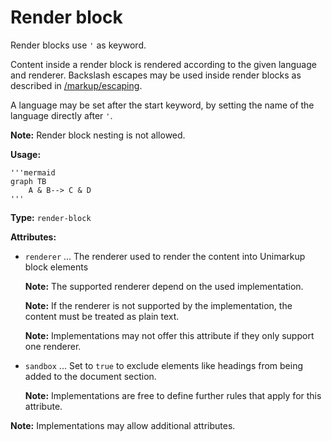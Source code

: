 # Render block

Render blocks use `'` as keyword.

Content inside a render block is rendered according to the given language and renderer.
Backslash escapes may be used inside render blocks as described in [/markup/escaping](/markup/escaping.md).

A language may be set after the start keyword, by setting the name of the language directly after `'`.

**Note:** Render block nesting is not allowed.

**Usage:**

```
'''mermaid
graph TB
    A & B--> C & D
'''
```

**Type:** `render-block`

**Attributes:**

- `renderer` ... The renderer used to render the content into Unimarkup block elements

  **Note:** The supported renderer depend on the used implementation.
  
  **Note:** If the renderer is not supported by the implementation, the content must be treated as plain text.

  **Note:** Implementations may not offer this attribute if they only support one renderer.

- `sandbox` ... Set to `true` to exclude elements like headings from being added to the document section.

  **Note:** Implementations are free to define further rules that apply for this attribute.

**Note:** Implementations may allow additional attributes.
